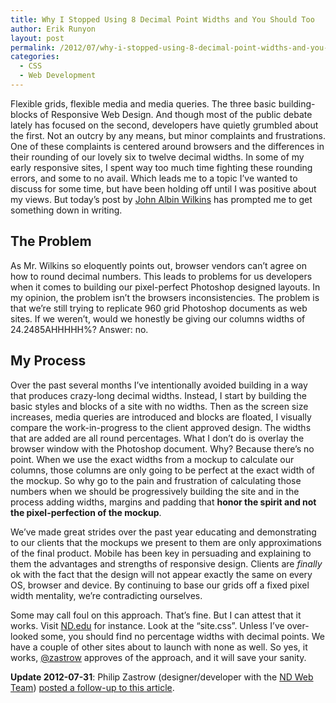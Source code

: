 ```yaml
---
title: Why I Stopped Using 8 Decimal Point Widths and You Should Too
author: Erik Runyon
layout: post
permalink: /2012/07/why-i-stopped-using-8-decimal-point-widths-and-you-should-too/
categories:
  - CSS
  - Web Development
---
```

Flexible grids, flexible media and media queries. The three basic building-blocks of Responsive Web Design. And though most of the public debate lately has focused on the second, developers have quietly grumbled about the first. Not an outcry by any means, but minor complaints and frustrations. One of these complaints is centered around browsers and the differences in their rounding of our lovely six to twelve decimal widths. In some of my early responsive sites, I spent way too much time fighting these rounding errors, and some to no avail. Which leads me to a topic I’ve wanted to discuss for some time, but have been holding off until I was positive about my views. But today’s post by [John Albin Wilkins][1] has prompted me to get something down in writing.<!-- more -->

## The Problem

As Mr. Wilkins so eloquently points out, browser vendors can’t agree on how to round decimal numbers. This leads to problems for us developers when it comes to building our pixel-perfect Photoshop designed layouts. In my opinion, the problem isn’t the browsers inconsistencies. The problem is that we’re still trying to replicate 960 grid Photoshop documents as web sites. If we weren’t, would we honestly be giving our columns widths of 24.2485AHHHHH%? Answer: no.

## My Process

Over the past several months I’ve intentionally avoided building in a way that produces crazy-long decimal widths. Instead, I start by building the basic styles and blocks of a site with no widths. Then as the screen size increases, media queries are introduced and blocks are floated, I visually compare the work-in-progress to the client approved design. The widths that are added are all round percentages. What I don’t do is overlay the browser window with the Photoshop document. Why? Because there’s no point. When we use the exact widths from a mockup to calculate our columns, those columns are only going to be perfect at the exact width of the mockup. So why go to the pain and frustration of calculating those numbers when we should be progressively building the site and in the process adding widths, margins and padding that **honor the spirit and not the pixel-perfection of the mockup**.

We’ve made great strides over the past year educating and demonstrating to our clients that the mockups we present to them are only approximations of the final product. Mobile has been key in persuading and explaining to them the advantages and strengths of responsive design. Clients are *finally* ok with the fact that the design will not appear exactly the same on every OS, browser and device. By continuing to base our grids off a fixed pixel width mentality, we’re contradicting ourselves.

Some may call foul on this approach. That’s fine. But I can attest that it works. Visit [ND.edu][2] for instance. Look at the “site.css”. Unless I’ve over-looked some, you should find no percentage widths with decimal points. We have a couple of other sites about to launch with none as well. So yes, it works, [@zastrow][3] approves of the approach, and it will save your sanity.

**Update 2012-07-31**: Philip Zastrow (designer/developer with the [ND Web Team][4]) [posted a follow-up to this article][5].

 [1]: http://www.palantir.net/blog/responsive-design-s-dirty-little-secret
 [2]: http://nd.edu
 [3]: http://twitter.com/zastrow
 [4]: http://twitter.com/NDWebTeam
 [5]: http://www.phanza.com/2012/07/31/the-broken-design-process